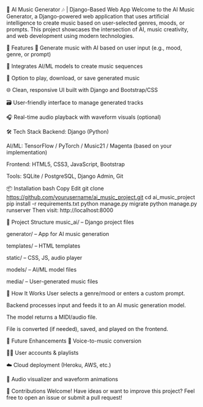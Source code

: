🎵 AI Music Generator 🎶 | Django-Based Web App
Welcome to the AI Music Generator, a Django-powered web application that uses artificial intelligence to create music based on user-selected genres, moods, or prompts. This project showcases the intersection of AI, music creativity, and web development using modern technologies.

🚀 Features
🎼 Generate music with AI based on user input (e.g., mood, genre, or prompt)

🧠 Integrates AI/ML models to create music sequences

🎹 Option to play, download, or save generated music

🌐 Clean, responsive UI built with Django and Bootstrap/CSS

🗃️ User-friendly interface to manage generated tracks

🎧 Real-time audio playback with waveform visuals (optional)

🛠 Tech Stack
Backend: Django (Python)

AI/ML: TensorFlow / PyTorch / Music21 / Magenta (based on your implementation)

Frontend: HTML5, CSS3, JavaScript, Bootstrap

Tools: SQLite / PostgreSQL, Django Admin, Git

📦 Installation
bash
Copy
Edit
git clone https://github.com/yourusername/ai_music_project.git
cd ai_music_project
pip install -r requirements.txt
python manage.py migrate
python manage.py runserver
Then visit: http://localhost:8000

📁 Project Structure
music_ai/ – Django project files

generator/ – App for AI music generation

templates/ – HTML templates

static/ – CSS, JS, audio player

models/ – AI/ML model files

media/ – User-generated music files

🧠 How It Works
User selects a genre/mood or enters a custom prompt.

Backend processes input and feeds it to an AI music generation model.

The model returns a MIDI/audio file.

File is converted (if needed), saved, and played on the frontend.

📌 Future Enhancements
🎤 Voice-to-music conversion

🧑‍🎤 User accounts & playlists

☁️ Cloud deployment (Heroku, AWS, etc.)

🎨 Audio visualizer and waveform animations

🙌 Contributions Welcome!
Have ideas or want to improve this project? Feel free to open an issue or submit a pull request!
